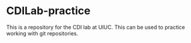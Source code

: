 # CDILab-practice
This is a repository for the CDI lab at UIUC. This can be used to practice working with git repositories.
